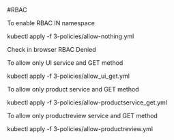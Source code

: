 #RBAC

To enable RBAC IN namespace

kubectl apply -f 3-policies/allow-nothing.yml

 Check in browser RBAC Denied 


To allow only UI service  and GET method

kubectl apply -f 3-policies/allow_ui_get.yml



To allow only product service and GET method

kubectl apply -f 3-policies/allow-productservice_get.yml



To allow only productreview service and GET method

kubectl apply -f 3-policies/allow-productreview.yml


